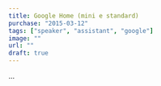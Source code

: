 ```yaml
---
title: Google Home (mini e standard)
purchase: "2015-03-12"
tags: ["speaker", "assistant", "google"]
image: ""
url: ""
draft: true
---
```


...
